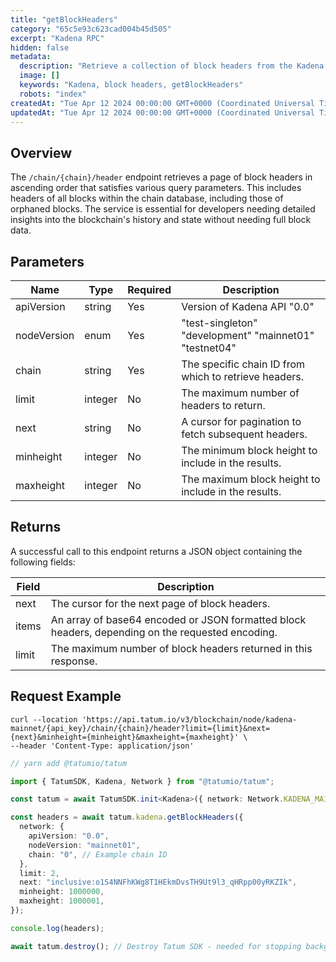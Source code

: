 ```yaml
---
title: "getBlockHeaders"
category: "65c5e93c623cad004b45d505"
excerpt: "Kadena RPC"
hidden: false
metadata:
  description: "Retrieve a collection of block headers from the Kadena blockchain."
  image: []
  keywords: "Kadena, block headers, getBlockHeaders"
  robots: "index"
createdAt: "Tue Apr 12 2024 00:00:00 GMT+0000 (Coordinated Universal Time)"
updatedAt: "Tue Apr 12 2024 00:00:00 GMT+0000 (Coordinated Universal Time)"
---
```


## Overview

The `/chain/{chain}/header` endpoint retrieves a page of block headers in ascending order that satisfies various query parameters. This includes headers of all blocks within the chain database, including those of orphaned blocks. The service is essential for developers needing detailed insights into the blockchain's history and state without needing full block data.

## Parameters

| Name        | Type    | Required | Description                                            |
| ----------- | ------- | -------- | ------------------------------------------------------ |
| apiVersion  | string  | Yes      | Version of Kadena API "0.0"                            |
| nodeVersion | enum    | Yes      | "test-singleton" "development" "mainnet01" "testnet04" |
| chain       | string  | Yes      | The specific chain ID from which to retrieve headers.  |
| limit       | integer | No       | The maximum number of headers to return.               |
| next        | string  | No       | A cursor for pagination to fetch subsequent headers.   |
| minheight   | integer | No       | The minimum block height to include in the results.    |
| maxheight   | integer | No       | The maximum block height to include in the results.    |

## Returns

A successful call to this endpoint returns a JSON object containing the following fields:

| Field | Description                                                                                      |
| ----- | ------------------------------------------------------------------------------------------------ |
| next  | The cursor for the next page of block headers.                                                   |
| items | An array of base64 encoded or JSON formatted block headers, depending on the requested encoding. |
| limit | The maximum number of block headers returned in this response.                                   |

## Request Example

```curl
curl --location 'https://api.tatum.io/v3/blockchain/node/kadena-mainnet/{api_key}/chain/{chain}/header?limit={limit}&next={next}&minheight={minheight}&maxheight={maxheight}' \
--header 'Content-Type: application/json'
```

```typescript
// yarn add @tatumio/tatum

import { TatumSDK, Kadena, Network } from "@tatumio/tatum";

const tatum = await TatumSDK.init<Kadena>({ network: Network.KADENA_MAINNET });

const headers = await tatum.kadena.getBlockHeaders({
  network: {
    apiVersion: "0.0",
    nodeVersion: "mainnet01",
    chain: "0", // Example chain ID
  },
  limit: 2,
  next: "inclusive:o1S4NNFhKWg8T1HEkmDvsTH9Ut9l3_qHRpp00yRKZIk",
  minheight: 1000000,
  maxheight: 1000001,
});

console.log(headers);

await tatum.destroy(); // Destroy Tatum SDK - needed for stopping background jobs
```
